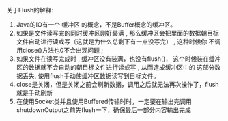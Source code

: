 关于Flush的解释:
1. Java的IO有一个 缓冲区 的概念，不是Buffer概念的缓冲区。
2. 如果是文件读写完的同时缓冲区刚好装满 , 那么缓冲区会把里面的数据朝目标文件自动进行读或写（这就是为什么总剩下有一点没写完） , 这种时候你
不调用close()方法也0不会出现问题 ;
3. 如果文件在读写完成时 , 缓冲区没有装满，也没有flush()， 这个时候装在缓冲区的数据就不会自动的朝目标文件进行读或写 , 从而造成缓冲区中的
这部分数据丢失, 使用flush手动使缓冲区数据读写到目标文件。
4. close是关闭，但是关闭之前会刷新数据，调用之后就无法再次操作了，flush就是手动刷新
5. 在使用Socket类并且使用Buffered传输时时，一定要在输出完调用shutdownOutput之前先flush一下，确保最后一部分内容输出完成